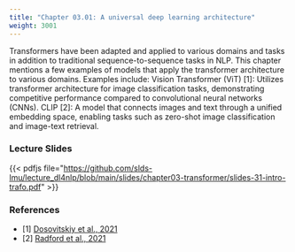```yaml
---
title: "Chapter 03.01: A universal deep learning architecture"
weight: 3001
---
```

Transformers have been adapted and applied to various domains and tasks in addition to traditional sequence-to-sequence tasks in NLP. This chapter mentions a few examples of models that apply the transformer architecture to various domains. 
Examples include: Vision Transformer (ViT) [1]: Utilizes transformer architecture for image classification tasks, demonstrating competitive performance compared to convolutional neural networks (CNNs). CLIP [2]: A model that connects images and text through a unified embedding space, enabling tasks such as zero-shot image classification and image-text retrieval.


<!--more-->

<!--
### Lecture video
{{< video id="TfrSKiOecWI" >}}
-->

### Lecture Slides
{{< pdfjs file="https://github.com/slds-lmu/lecture_dl4nlp/blob/main/slides/chapter03-transformer/slides-31-intro-trafo.pdf" >}}

### References 

- [1] [Dosovitskiy et al., 2021](https://arxiv.org/abs/2010.11929)
- [2] [Radford et al., 2021](https://arxiv.org/abs/2103.00020)



